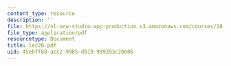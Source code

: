 ```yaml
---
content_type: resource
description: ''
file: https://ol-ocw-studio-app-production.s3.amazonaws.com/courses/18-034-honors-differential-equations-spring-2004/45ebff60acc29905d819999393c2bb06_lec26.pdf
file_type: application/pdf
resourcetype: Document
title: lec26.pdf
uid: 45ebff60-acc2-9905-d819-999393c2bb06
---
```

